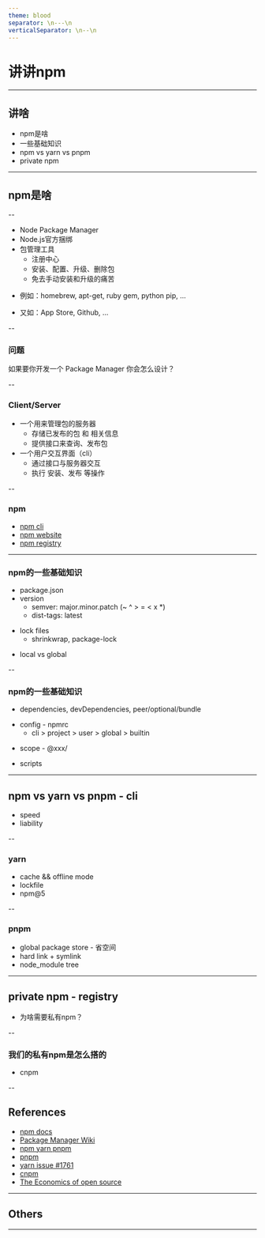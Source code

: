 ```yaml
---
theme: blood
separator: \n---\n
verticalSeparator: \n--\n
---
```


# 讲讲npm

---

## 讲啥

- npm是啥
- 一些基础知识
- npm vs yarn vs pnpm
- private npm

---

## npm是啥

--

- Node Package Manager
- Node.js官方捆绑
- 包管理工具
  - 注册中心
  - 安装、配置、升级、删除包
  - 免去手动安装和升级的痛苦
<!-- 不同平台/语言的包管理工具 -->
- 例如：homebrew, apt-get, ruby gem, python pip, ...
<!-- App store: 应用级别, Github: 代码片段 -->
- 又如：App Store, Github, ...

--

### 问题

如果要你开发一个 Package Manager 你会怎么设计？

--

### Client/Server

- 一个用来管理包的服务器
  - 存储已发布的包 和 相关信息
  - 提供接口来查询、发布包
- 一个用户交互界面（cli）
  - 通过接口与服务器交互
  - 执行 安装、发布 等操作

--

### npm

- [npm cli](https://github.com/npm/cli)
- [npm website](https://npmjs.com)
- [npm registry](https://registry.npmjs.org/)

---

### npm的一些基础知识

<!-- package的描述文件metadata -->
- package.json
- version
  - semver: major.minor.patch (~ ^ > = < x *)
  - dist-tags: latest
<!-- shrinkwrap, package-lock -->
- lock files
  - shrinkwrap, package-lock
<!-- 本地安装 ./node_modules, 全局安装在node的安装目录下 -->
- local vs global

--

### npm的一些基础知识

<!-- --production -->
- dependencies, devDependencies, peer/optional/bundle
<!-- npm 相关的一些配置，可以通过命令设置，会被写到.npmrc文件里 -->
<!-- yarn --verbose -->
- config - npmrc
  - cli > project > user > global > builtin
<!-- 默认私有 -->
- scope - @xxx/
<!-- 预置 & hooks -->
- scripts

---

## npm vs yarn vs pnpm - cli

- speed
- liability

--

### yarn

<!-- 本地cache vs npm cache 也不会用 -->
- cache && offline mode
- lockfile
- npm@5
<!-- yarn why & yarn update --interactive -->

--

### pnpm

- global package store - 省空间
- hard link + symlink
- node_module tree

---

## private npm - registry

- 为啥需要私有npm？

--

### 我们的私有npm是怎么搭的

- cnpm

--

## References

- [npm docs](https://docs.npmjs.com)
- [Package Manager Wiki](https://en.wikipedia.org/wiki/Package_manager)
- [npm yarn pnpm](https://smddzcy.com/posts/2019-05-19/npm-vs-yarn-vs-pnpm-package-manager-comparison)
- [pnpm](https://github.com/pnpm/pnpm)
- [yarn issue #1761](https://github.com/yarnpkg/yarn/issues/1761)
- [cnpm](https://github.com/cnpm/cnpmjs.org)
- [The Economics of open source](https://2019.jsconf.eu/c-j-silverio/the-economics-of-open-source.html)

---

## Others

<!-- - install是个什么样的过程? -->

---
